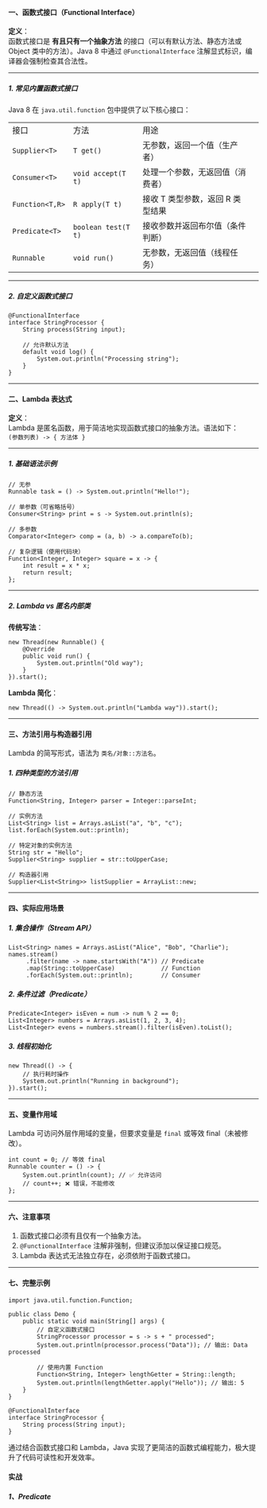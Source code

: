 #### 一、函数式接口（Functional Interface）

**定义**：  
函数式接口是 **有且只有一个抽象方法** 的接口（可以有默认方法、静态方法或 Object 类中的方法）。Java 8 中通过 `@FunctionalInterface` 注解显式标识，编译器会强制检查其合法性。

---

##### 1. 常见内置函数式接口

Java 8 在 `java.util.function` 包中提供了以下核心接口：

|                 |                     |                     |     |
| --------------- | ------------------- | ------------------- | --- |
| 接口              | 方法                  | 用途                  |     |
| `Supplier<T>`   | `T get()`           | 无参数，返回一个值（生产者）      |     |
| `Consumer<T>`   | `void accept(T t)`  | 处理一个参数，无返回值（消费者）    |     |
| `Function<T,R>` | `R apply(T t)`      | 接收 T 类型参数，返回 R 类型结果 |     |
| `Predicate<T>`  | `boolean test(T t)` | 接收参数并返回布尔值（条件判断）    |     |
| `Runnable`      | `void run()`        | 无参数，无返回值（线程任务）      |     |

---

##### 2. 自定义函数式接口

``` fold
@FunctionalInterface
interface StringProcessor {
    String process(String input);
    
    // 允许默认方法
    default void log() {
        System.out.println("Processing string");
    }
}
```

---

#### 二、Lambda 表达式

**定义**：  
Lambda 是匿名函数，用于简洁地实现函数式接口的抽象方法。语法如下：  
`(参数列表) -> { 方法体 }`

---

##### 1. 基础语法示例

```
// 无参
Runnable task = () -> System.out.println("Hello!");

// 单参数（可省略括号）
Consumer<String> print = s -> System.out.println(s);

// 多参数
Comparator<Integer> comp = (a, b) -> a.compareTo(b);

// 复杂逻辑（使用代码块）
Function<Integer, Integer> square = x -> {
    int result = x * x;
    return result;
};
```

---

##### 2. Lambda vs 匿名内部类

**传统写法**：

```
new Thread(new Runnable() {
    @Override
    public void run() {
        System.out.println("Old way");
    }
}).start();
```

**Lambda 简化**：

```
new Thread(() -> System.out.println("Lambda way")).start();
```

---

#### 三、方法引用与构造器引用

Lambda 的简写形式，语法为 `类名/对象::方法名`。

##### 1. 四种类型的方法引用

```
// 静态方法
Function<String, Integer> parser = Integer::parseInt;

// 实例方法
List<String> list = Arrays.asList("a", "b", "c");
list.forEach(System.out::println);

// 特定对象的实例方法
String str = "Hello";
Supplier<String> supplier = str::toUpperCase;

// 构造器引用
Supplier<List<String>> listSupplier = ArrayList::new;
```

---

#### 四、实际应用场景

##### 1. 集合操作（Stream API）

```
List<String> names = Arrays.asList("Alice", "Bob", "Charlie");
names.stream()
     .filter(name -> name.startsWith("A")) // Predicate
     .map(String::toUpperCase)             // Function
     .forEach(System.out::println);        // Consumer
```

##### 2. 条件过滤（Predicate）

```
Predicate<Integer> isEven = num -> num % 2 == 0;
List<Integer> numbers = Arrays.asList(1, 2, 3, 4);
List<Integer> evens = numbers.stream().filter(isEven).toList();
```

##### 3. 线程初始化

```
new Thread(() -> {
    // 执行耗时操作
    System.out.println("Running in background");
}).start();
```

---

#### 五、变量作用域

Lambda 可访问外层作用域的变量，但要求变量是 `final` 或等效 final（未被修改）。

```
int count = 0; // 等效 final
Runnable counter = () -> {
    System.out.println(count); // ✅ 允许访问
    // count++; ❌ 错误，不能修改
};
```

---

#### 六、注意事项

1. 函数式接口必须有且仅有一个抽象方法。
2. `@FunctionalInterface` 注解非强制，但建议添加以保证接口规范。
3. Lambda 表达式无法独立存在，必须依附于函数式接口。

---

#### 七、完整示例

```
import java.util.function.Function;

public class Demo {
    public static void main(String[] args) {
        // 自定义函数式接口
        StringProcessor processor = s -> s + " processed";
        System.out.println(processor.process("Data")); // 输出: Data processed

        // 使用内置 Function
        Function<String, Integer> lengthGetter = String::length;
        System.out.println(lengthGetter.apply("Hello")); // 输出: 5
    }
}

@FunctionalInterface
interface StringProcessor {
    String process(String input);
}
```

通过结合函数式接口和 Lambda，Java 实现了更简洁的函数式编程能力，极大提升了代码可读性和开发效率。

#### 实战

##### 1、Predicate